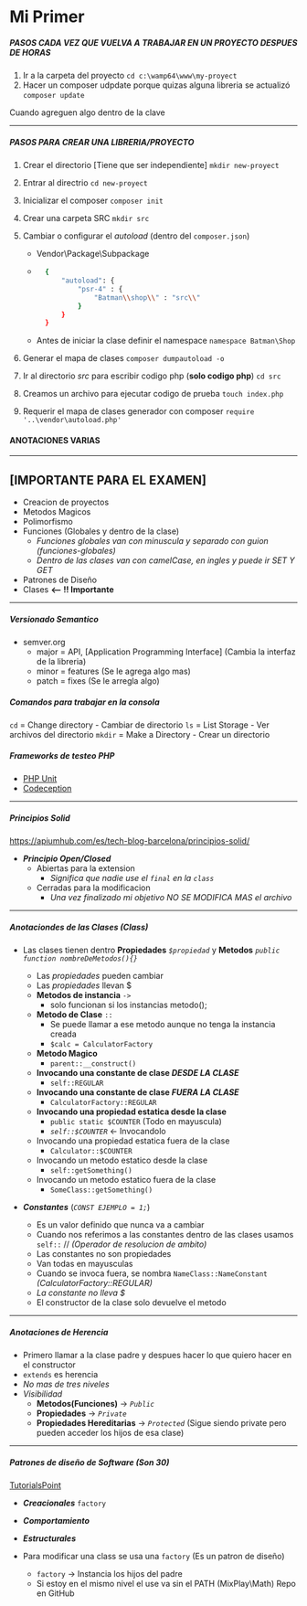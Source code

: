 # Mi Primer
##### PASOS CADA VEZ QUE VUELVA A TRABAJAR EN UN PROYECTO DESPUES DE HORAS
1) Ir a la carpeta del proyecto
    `cd c:\wamp64\www\my-proyect`
2) Hacer un composer udpdate porque quizas alguna libreria se actualizó
    `composer update`
    
Cuando agreguen algo dentro de la clave 

--------------- 
##### PASOS PARA CREAR UNA LIBRERIA/PROYECTO


1) Crear el directorio [Tiene que ser independiente] 
    `mkdir new-proyect`

2) Entrar al directrio
    `cd new-proyect`

3) Inicializar el composer
    `composer init`

4) Crear una carpeta SRC
    `mkdir src`
    
5) Cambiar o configurar el *autoload* (dentro del `composer.json`)
    - Vendor\Package\Subpackage
    - ```sh
        {
            "autoload": {
                "psr-4" : {
                    "Batman\\shop\\" : "src\\"
                }
            }
        }
    - Antes de iniciar la clase definir el namespace
        `namespace Batman\Shop`
    
6) Generar el mapa de clases
    `composer dumpautoload -o`
    
7) Ir al directorio *src* para escribir codigo php (**solo codigo php**)
    `cd src`

8) Creamos un archivo para ejecutar codigo de prueba
    `touch index.php`

9) Requerir el mapa de clases generador con composer
    `require '..\vendor\autoload.php'`
    

#### ANOTACIONES VARIAS
---------------
## __[IMPORTANTE PARA EL EXAMEN]__
* Creacion de proyectos
* Metodos Magicos
* Polimorfismo
* Funciones (Globales y dentro de la clase)
    * *Funciones globales van con minuscula y separado con guion (funciones-globales)*
    * *Dentro de las clases van con camelCase, en ingles y puede ir SET Y GET*
* Patrones de Diseño
* Clases **<-- !! Importante**
---------------
##### Versionado Semantico
* semver.org
    * major = API, [Application Programming Interface] (Cambia la interfaz de la libreria)
    * minor = features (Se le agrega algo mas)
    * patch = fixes (Se le arregla algo)

##### Comandos para trabajar en la consola
`cd` = Change directory - Cambiar de directorio
`ls` = List Storage - Ver archivos del directorio
`mkdir` = Make a Directory - Crear un directorio 

##### Frameworks de testeo PHP
* [PHP Unit](phpunit.de)
* [Codeception](https://codeception.com/)

---

##### Principios Solid
https://apiumhub.com/es/tech-blog-barcelona/principios-solid/

* ***Principio Open/Closed***
    * Abiertas para la extension 
        * *Significa que nadie use el *`final`* en la *`class`**
    *  Cerradas para la modificacion
        * *Una vez finalizado mi objetivo NO SE MODIFICA MAS el archivo*
---
##### Anotaciondes de las Clases (Class)
* Las clases tienen dentro **Propiedades** *`$propiedad`* y **Metodos** *`public function nombreDeMetodos(){}`*
    * Las *propiedades* pueden cambiar
    * Las *propiedades* llevan $
    * **Metodos de instancia** `->`
        * solo funcionan si los instancias metodo();
    * **Metodo de Clase** `::`
        * Se puede llamar a ese metodo aunque no tenga la instancia creada
        * `$calc = CalculatorFactory`
    * **Metodo Magico**
        * `parent::__construct()`
    * **Invocando una constante de clase *DESDE LA CLASE***
        * `self::REGULAR`
    * **Invocando una constante de clase *FUERA LA CLASE***
        * `CalculatorFactory::REGULAR` 
    * **Invocando una propiedad estatica desde la clase**
        * `public static $COUNTER` (Todo en mayuscula)
        * *`self::$COUNTER`* <- Invocandolo
    * Invocando una propiedad estatica fuera de la clase
        * `Calculator::$COUNTER`
    * Invocando un metodo estatico desde la clase
        * `self::getSomething()` 
    * Invocando un metodo estatico fuera de la clase
        * `SomeClass::getSomething()`

* ***Constantes*** (*`CONST EJEMPLO = 1;`*)
    * Es un valor definido que nunca va a cambiar
    * Cuando nos referimos a las constantes dentro de las clases usamos `self::` // *(Operador de resolucion de ambito)*
    * Las constantes no son propiedades
    * Van todas en mayusculas
    * Cuando se invoca fuera, se nombra `NameClass::NameConstant` *(CalculatorFactory::REGULAR)*
    * *La constante no lleva $*
    * El constructor de la clase solo devuelve el metodo
---
##### Anotaciones de Herencia
* Primero llamar a la clase padre y despues hacer lo que quiero hacer en el constructor
* `extends` es herencia
* *No mas de tres niveles*
* *Visibilidad*
    * **Metodos(Funciones)** -> *`Public`*
    * **Propiedades** -> *`Private`*
    * **Propiedades Hereditarias** -> *`Protected`* (Sigue siendo private pero pueden acceder los hijos de esa clase)
---------------------------
##### Patrones de diseño de Software (Son 30)
[TutorialsPoint](https://www.tutorialspoint.com/design_pattern/factory_pattern.htm)
* ***Creacionales***
`factory`
* ***Comportamiento***
* ***Estructurales***

* Para modificar una class se usa una `factory` (Es un patron de diseño)
    * `factory` -> Instancia los hijos del padre
    * Si estoy en el mismo nivel el use va sin el PATH (MixPlay\\Math) Repo en GitHub
